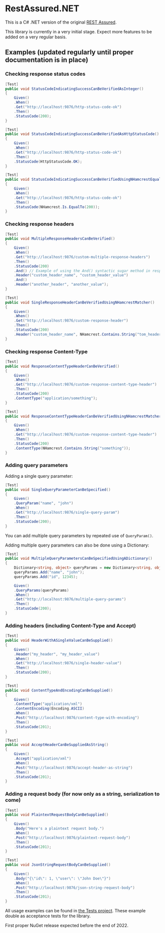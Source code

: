 # RestAssured.NET
This is a C# .NET version of the original [REST Assured](https://rest-assured.io/).

This library is currently in a very initial stage. Expect more features to be added on a very regular basis.

## Examples (updated regularly until proper documentation is in place)

### Checking response status codes
```csharp
[Test]
public void StatusCodeIndicatingSuccessCanBeVerifiedAsInteger()
{
    Given()
    .When()
    .Get("http://localhost:9876/http-status-code-ok")
    .Then()
    .StatusCode(200);
}
```

```csharp
[Test]
public void StatusCodeIndicatingSuccessCanBeVerifiedAsHttpStatusCode()
{
    Given()
    .When()
    .Get("http://localhost:9876/http-status-code-ok")
    .Then()
    .StatusCode(HttpStatusCode.OK);
}
```

```csharp
[Test]
public void StatusCodeIndicatingSuccessCanBeVerifiedUsingNHamcrestEqualToMatcher()
{
    Given()
    .When()
    .Get("http://localhost:9876/http-status-code-ok")
    .Then()
    .StatusCode(NHamcrest.Is.EqualTo(200));
}
```

### Checking response headers
```csharp
[Test]
public void MultipleResponseHeadersCanBeVerified()
{
    Given()
    .When()
    .Get("http://localhost:9876/custom-multiple-response-headers")
    .Then()
    .StatusCode(200)
    .And() // Example of using the And() syntactic sugar method in response verification.
    .Header("custom_header_name", "custom_header_value")
    .And()
    .Header("another_header", "another_value");
}
```

```csharp
[Test]
public void SingleResponseHeaderCanBeVerifiedUsingNHamcrestMatcher()
{
    Given()
    .When()
    .Get("http://localhost:9876/custom-response-header")
    .Then()
    .StatusCode(200)
    .Header("custom_header_name", NHamcrest.Contains.String("tom_header_val"));
}
```

### Checking response Content-Type
```csharp
[Test]
public void ResponseContentTypeHeaderCanBeVerified()
{
    Given()
    .When()
    .Get("http://localhost:9876/custom-response-content-type-header")
    .Then()
    .StatusCode(200)
    .ContentType("application/something");
}
```

```csharp
[Test]
public void ResponseContentTypeHeaderCanBeVerifiedUsingNHamcrestMatcher()
{
    Given()
    .When()
    .Get("http://localhost:9876/custom-response-content-type-header")
    .Then()
    .StatusCode(200)
    .ContentType(NHamcrest.Contains.String("something"));
}
```

### Adding query parameters
Adding a single query parameter:
```csharp
[Test]
public void SingleQueryParameterCanBeSpecified()
{
    Given()
    .QueryParam("name", "john")
    .When()
    .Get("http://localhost:9876/single-query-param")
    .Then()
    .StatusCode(200);
}
```
You can add multiple query parameters by repeated use of `QueryParam()`.

Adding multiple query parameters can also be done using a Dictionary:
```csharp
[Test]
public void MultipleQueryParametersCanBeSpecifiedUsingADictionary()
{
    Dictionary<string, object> queryParams = new Dictionary<string, object>();
    queryParams.Add("name", "john");
    queryParams.Add("id", 12345);

    Given()
    .QueryParams(queryParams)
    .When()
    .Get("http://localhost:9876/multiple-query-params")
    .Then()
    .StatusCode(200);
}
```

### Adding headers (including Content-Type and Accept)
```csharp
[Test]
public void HeaderWithASingleValueCanBeSupplied()
{
    Given()
    .Header("my_header", "my_header_value")
    .When()
    .Get("http://localhost:9876/single-header-value")
    .Then()
    .StatusCode(200);
}
```

```csharp
[Test]
public void ContentTypeAndEncodingCanBeSupplied()
{
    Given()
    .ContentType("application/xml")
    .ContentEncoding(Encoding.ASCII)
    .When()
    .Post("http://localhost:9876/content-type-with-encoding")
    .Then()
    .StatusCode(201);
}
```

```csharp
[Test]
public void AcceptHeaderCanBeSuppliedAsString()
{
    Given()
    .Accept("application/xml")
    .When()
    .Post("http://localhost:9876/accept-header-as-string")
    .Then()
    .StatusCode(201);
}
```

### Adding a request body (for now only as a string, serialization to come)
```csharp
[Test]
public void PlaintextRequestBodyCanBeSupplied()
{
    Given()
    .Body("Here's a plaintext request body.")
    .When()
    .Post("http://localhost:9876/plaintext-request-body")
    .Then()
    .StatusCode(201);
}
```

```csharp
[Test]
public void JsonStringRequestBodyCanBeSupplied()
{
    Given()
    .Body("{\"id\": 1, \"user\": \"John Doe\"}")
    .When()
    .Post("http://localhost:9876/json-string-request-body")
    .Then()
    .StatusCode(201);
}
```
All usage examples can be found in [the Tests project](https://github.com/basdijkstra/rest-assured-net/tree/main/RestAssuredNet.Tests). These example double as acceptance tests for the library.

First proper NuGet release expected before the end of 2022.
